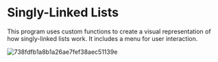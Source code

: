 # Singly-Linked Lists
This program uses custom functions to create a visual representation of how singly-linked lists work. It includes a menu for user interaction.

![738fdfb1a8b1a26ae7fef38aec51139e](https://user-images.githubusercontent.com/93503364/196062083-cd7add99-a3b1-4dbe-b7eb-1748a7c82992.png)
